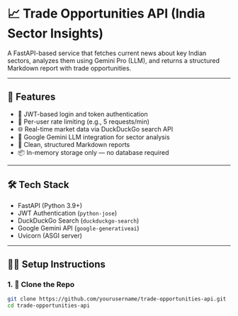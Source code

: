 # 📈 Trade Opportunities API (India Sector Insights)

A FastAPI-based service that fetches current news about key Indian sectors, analyzes them using Gemini Pro (LLM), and returns a structured Markdown report with trade opportunities.

---

## 🚀 Features

- 🔐 JWT-based login and token authentication
- 🚦 Per-user rate limiting (e.g., 5 requests/min)
- 🌐 Real-time market data via DuckDuckGo search API
- 🤖 Google Gemini LLM integration for sector analysis
- 📄 Clean, structured Markdown reports
- 📦 In-memory storage only — no database required

---

## 🛠️ Tech Stack

- FastAPI (Python 3.9+)
- JWT Authentication (`python-jose`)
- DuckDuckGo Search (`duckduckgo-search`)
- Google Gemini API (`google-generativeai`)
- Uvicorn (ASGI server)

---

## 🧑‍💻 Setup Instructions

### 1. 📂 Clone the Repo

```bash
git clone https://github.com/yourusername/trade-opportunities-api.git
cd trade-opportunities-api
